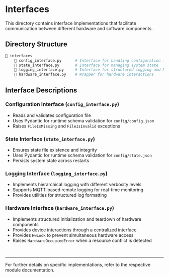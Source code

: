 # Interfaces

This directory contains interface implementations that facilitate communication between different hardware and software components.

## Directory Structure

```bash
📁 interfaces
    📄 config_interface.py      # Interface for handling configuration file
    📄 state_interface.py       # Interface for managing system state
    📄 logging_interface.py     # Interface for structured logging and MQTT support
    📄 hardware_interface.py    # Wrapper for hardware interactions
```

## Interface Descriptions

### **Configuration Interface (`config_interface.py`)**

- Reads and validates configuration file
- Uses Pydantic for runtime schema validation for `config/config.json`
- Raises `FileIsMissing` and `FileIsInvalid` exceptions

### **State Interface (`state_interface.py`)**

- Ensures state file existence and integrity
- Uses Pydantic for runtime schema validation for `config/state.json`
- Persists system state across restarts

### **Logging Interface (`logging_interface.py`)**

- Implements hierarchical logging with different verbosity levels
- Supports MQTT-based remote logging for real-time monitoring
- Provides utilities for structured log formatting

### **Hardware Interface (`hardware_interface.py`)**

- Implements structured initialization and teardown of hardware components
- Provides device interactions through a centralized interface
- Provides `HwLock` to prevent simultaneous hardware access
- Raises `HardwareOccupiedError` when a resource conflict is detected

<br>

---

For further details on specific implementations, refer to the respective module documentation.
